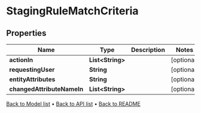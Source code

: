 

# StagingRuleMatchCriteria


## Properties

| Name | Type | Description | Notes |
|------------ | ------------- | ------------- | -------------|
|**actionIn** | **List&lt;String&gt;** |  |  [optional] |
|**requestingUser** | **String** |  |  [optional] |
|**entityAttributes** | **String** |  |  [optional] |
|**changedAttributeNameIn** | **List&lt;String&gt;** |  |  [optional] |



[Back to Model list](../README.md#documentation-for-models) &#8226; [Back to API list](../README.md#documentation-for-api-endpoints) &#8226; [Back to README](../README.md)


